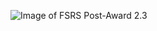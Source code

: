 ![Image of FSRS Post-Award 2.3](https://github.com/SiloSmashers/iae-global/blob/master/as-is/architecture/business-architecture/extension-diagrams/process-flow-diagrams/FSRS_Post_Award%20-%202.3_ReportSubawardDollarsPerFFATARequirements_CCB.png)
